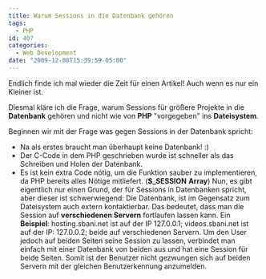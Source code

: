 ```yaml
---
title: Warum Sessions in die Datenbank gehören
tags:
  - PHP
id: 407
categories:
  - Web Development
date: "2009-12-08T15:39:59-05:00"
---
```


Endlich finde ich mal wieder die Zeit für einen Artikel! Auch wenn es nur ein Kleiner ist.

Diesmal kläre ich die Frage, warum Sessions für größere Projekte in die **Datenbank** gehören und nicht wie von **PHP** "vorgegeben" ins **Dateisystem**.

Beginnen wir mit der Frage was gegen Sessions in der Datenbank spricht:

*   Na als erstes braucht man überhaupt keine Datenbank! :)
*   Der C-Code in dem PHP geschrieben wurde ist schneller als das Schreiben und Holen der Datenbank.
*   Es ist kein extra Code nötig, um die Funktion sauber zu implementieren, da PHP bereits alles Nötige mitliefert. (**$_SESSION** **Array**)
Nun, es gibt eigentlich nur einen Grund, der für Sessions in Datenbanken spricht, aber dieser ist schwerwiegend:
Die Datenbank, ist im Gegensatz zum Dateisystem auch extern kontaktierbar. Das bedeutet, dass man die Session auf **verschiedenen Servern** fortlaufen lassen kann.
Ein **Beispiel**:
hosting.sbani.net ist auf der IP 127.0.0.1;
videos.sbani.net ist auf der IP: 127.0.0.2;
beide auf verschiedenen Servern.
Um den User jedoch auf beiden Seiten seine Session zu lassen, verbindet man einfach mit einer Datenbank von beiden aus und hat eine Session für beide Seiten. Somit ist der Benutzer nicht gezwungen sich auf beiden Servern mit der gleichen Benutzerkennung anzumelden.

